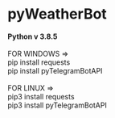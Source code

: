 # pyWeatherBot


<b>
Python v 3.8.5
</b>
<br>

<br>
FOR WINDOWS =>
<br>
pip install requests
<br>
pip install pyTelegramBotAPI
<br>

<br>
FOR LINUX =>
<br>
pip3 install requests
<br>
pip3 install pyTelegramBotAPI
